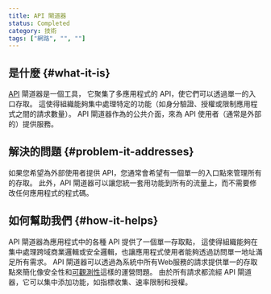```yaml
---
title: API 閘道器
status: Completed
category: 技術
tags: ["網路", "", ""]
---
```


## 是什麼 {#what-it-is}

[API](/zh-tw/application-programming-interface/) 閘道器是一個工具，
它聚集了多應用程式的 API，使它們可以透過單一的入口存取。
這使得組織能夠集中處理特定的功能（如身分驗證、授權或限制應用程式之間的請求數量）。
API 閘道器作為的公共介面，來為 API 使用者（通常是外部的）提供服務。

## 解決的問題 {#problem-it-addresses}

如果您希望為外部使用者提供 API，您通常會希望有一個單一的入口點來管理所有的存取。
此外，API 閘道器可以讓您統一套用功能到所有的流量上，而不需要修改任何應用程式的程式碼。

## 如何幫助我們 {#how-it-helps}

API 閘道器為應用程式中的各種 API 提供了一個單一存取點，
這使得組織能夠在集中處理跨域商業邏輯或安全邏輯，也讓應用程式使用者能夠透過訪問單一地址滿足所有需求。
API 閘道器可以透過為系統中所有Web服務的請求提供單一的存取點來簡化像安全性和[可觀測性](/zh-tw/observability/)這樣的運營問題。
由於所有請求都流經 API 閘道器，它可以集中添加功能，如指標收集、速率限制和授權。
